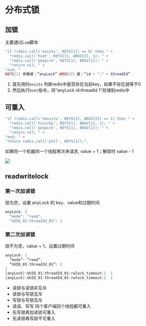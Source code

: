 # 分布式锁

## 加锁

主要通过Lua脚本

```lua
"if (redis.call('exists', KEYS[1]) == 0) then " +
  "redis.call('hset', KEYS[1], ARGV[2], 1); " +
  "redis.call('pexpire', KEYS[1], ARGV[1]); " +
  "return nil; " +
"end; "
KEYS[1] 参数是：“anyLock” ARGV[2] 是：“id + ":" + threadId”
```

1. 首先用的`exists` 判断redis中是否存在当前key，如果不存在就等于0
2. 然后执行`hset`指令，将“anyLock id:threadId 1”存储到redis中

## 可重入

```lua
"if (redis.call('hexists', KEYS[1], ARGV[2]) == 1) then " +
  "redis.call('hincrby', KEYS[1], ARGV[2], 1); " +
  "redis.call('pexpire', KEYS[1], ARGV[1]); " +
  "return nil; " +
"end; " +
"return redis.call('pttl', KEYS[1]);",
```

如果同一个机器同一个线程再次来请求, value + 1；解锁时 value - 1



![](https://tva1.sinaimg.cn/large/007S8ZIlly1ggloszfm95j30zk0ozdhf.jpg)



## readwritelock

### 第一次加读锁

锁为空，设置 anyLock 的 key、value和过期时间

```java
anyLock: {
  "mode": "read",
  "UUID_01:threadId_01": 1

```

### 第二次加读锁

锁不为空，value + 1，设置过期时间

```java
anyLock: {
  “mode”: “read”,
  “UUID_01:threadId_01”: 2
}
{anyLock}:UUID_01:threadId_01:rwlock_timeout:1  1
{anyLock}:UUID_01:threadId_01:rwlock_timeout:2  1
```



- 读锁与读锁非互斥
- 读锁与写锁互斥
- 写锁与写锁互斥
- 读读、写写 同个客户端同个线程都可重入
- 先写锁再加读锁可重入
- 先读锁再写锁不可重入